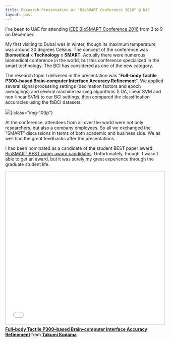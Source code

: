 ```yaml
---
title: Research Presentation at "BioSMART Conference 2016" @ UAE
layout: post
---
```


I've been to UAE for attending [IEEE BioSMART Conference 2016](http://www.conf-biosmart.org/) from 3 to 9 on December. 

My first visiting to Dubai was in winter, though its maximum temperature was around 30 degrees Celsius. The concept of the conference was **Biomedical** x **Technology** x **SMART**. Actually there were numerous biomedical conference in the world, but this conference specialized in the smart technology. The BCI has considered as one of the new category.

The research topic I delivered in the presentation was "**Full–body Tactile P300–based Brain–computer Interface Accuracy Refinement**". We applied several signal processing settings (decimation factors and epoch averagings) and several machine learning algorithms (LDA, linear SVM and non-linear SVM) to our BCI settings, then compared the classification accuracies using the fbBCI datasets. 

![]({{site.cloudinary_url}}/v1482408555/6858887257666339403-account_id_2_ugihng.jpg){:class="img-100p"}

At the conference, attendees from all over the world were not only researchers, but also a company employees. So all we exchanged the "SMART" discussions in terms of both academic and business side. We as well had the great feedbacks after the presentations.

I had been nominated as a candidate of the student BEST paper award:
[BioSMART BEST paper award candidates](http://www.conf-biosmart.org/biosmart-competition). Unfortunately, though, I wasn't able to get an award, but it was surely my great experience through the graduate student life.

<iframe src="//www.slideshare.net/slideshow/embed_code/key/4fVt5eUeOeMhrF" width="595" height="485" frameborder="0" marginwidth="0" marginheight="0" scrolling="no" style="border:1px solid #CCC; border-width:1px; margin-bottom:5px; max-width: 100%;" allowfullscreen> </iframe> <div style="margin-bottom:5px"> <strong> <a href="//www.slideshare.net/TakumiKodama/fullbody-tactile-p300based-braincomputer-interface-accuracy-refinement" title="Full–body Tactile P300–based Brain–computer Interface Accuracy Refinement" target="_blank">Full–body Tactile P300–based Brain–computer Interface Accuracy Refinement</a> </strong> from <strong><a target="_blank" href="//www.slideshare.net/TakumiKodama">Takumi Kodama</a></strong> </div>
<br>
